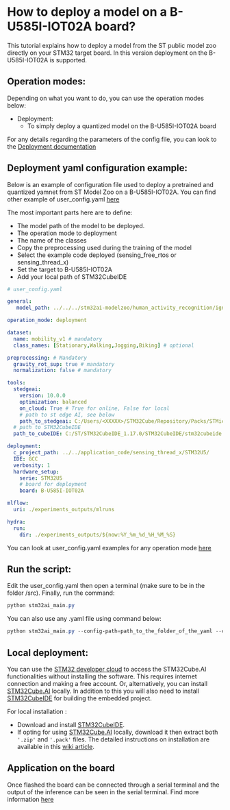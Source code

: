 # How to deploy a model on a B-U585I-IOT02A board?

This tutorial explains how to deploy a model from the ST public model zoo directly on your STM32 target board. In this version deployment on the B-U585I-IOT02A is supported.


## Operation modes:

Depending on what you want to do, you can use the operation modes below:
- Deployment: 
    - To simply deploy a quantized model on the B-U585I-IOT02A board

For any details regarding the parameters of the config file, you can look to the [Deployment documentation](../../../deployment/README.md)


## Deployment yaml configuration example:

Below is an example of configuration file used to deploy a pretrained and quantized yamnet from ST Model Zoo on a B-U585I-IOT02A.
You can find other example of user_config.yaml [here](https://github.com/STMicroelectronics/stm32ai-modelzoo-services/tree/main/human_activity_recognition/src/config_file_examples)

The most important parts here are to define:
- The model path of the model to be deployed. 
- The operation mode to deployment
- The name of the classes
- Copy the preprocessing used during the training of the model 
- Select the example code deployed (sensing_free_rtos or sensing_thread_x)
- Set the target to B-U585I-IOT02A
- Add your local path of STM32CubeIDE


```yaml
# user_config.yaml

general:
   model_path: ../../../stm32ai-modelzoo/human_activity_recognition/ign/ST_pretrainedmodel_custom_dataset/mobility_v1/ign_wl_24/ign_wl_24.h5     # Path to the model file to deploy

operation_mode: deployment

dataset:
  name: mobility_v1 # mandatory
  class_names: [Stationary,Walking,Jogging,Biking] # optional

preprocessing: # Mandatory
  gravity_rot_sup: true # mandatory
  normalization: false # mandatory

tools:
  stedgeai:
    version: 10.0.0
    optimization: balanced
    on_cloud: True # True for online, False for local
    # path to st edge AI, see below
    path_to_stedgeai: C:/Users/<XXXXX>/STM32Cube/Repository/Packs/STMicroelectronics/X-CUBE-AI/<*.*.*>/Utilities/windows/stedgeai.exe
  # path to STM32CubeIDE
  path_to_cubeIDE: C:/ST/STM32CubeIDE_1.17.0/STM32CubeIDE/stm32cubeide.exe

deployment:
  c_project_path: ../../application_code/sensing_thread_x/STM32U5/
  IDE: GCC
  verbosity: 1
  hardware_setup:
    serie: STM32U5
    # board for deployment
    board: B-U585I-IOT02A

mlflow:
  uri: ./experiments_outputs/mlruns

hydra:
  run:
    dir: ./experiments_outputs/${now:%Y_%m_%d_%H_%M_%S}

```

You can look at user_config.yaml examples for any operation mode [here](https://github.com/STMicroelectronics/stm32ai-modelzoo-services/tree/main/human_activity_recognition/src/config_file_examples)

## Run the script:

Edit the user_config.yaml then open a terminal (make sure to be in the folder /src). Finally, run the command:

```powershell
python stm32ai_main.py
```
You can also use any .yaml file using command below:
```powershell
python stm32ai_main.py --config-path=path_to_the_folder_of_the_yaml --config-name=name_of_your_yaml_file
```

## Local deployment:

You can use the [STM32 developer cloud](https://stedgeai-dc.st.com/home) to access the STM32Cube.AI functionalities without installing the software. This requires internet connection and making a free account. Or, alternatively, you can install [STM32Cube.AI](https://www.st.com/en/embedded-software/x-cube-ai.html) locally. In addition to this you will also need to install [STM32CubeIDE](https://www.st.com/en/development-tools/stm32cubeide.html) for building the embedded project.
 
For local installation :
 
- Download and install [STM32CubeIDE](https://www.st.com/en/development-tools/stm32cubeide.html).
- If opting for using [STM32Cube.AI](https://www.st.com/en/embedded-software/x-cube-ai.html) locally, download it then extract both `'.zip'` and `'.pack'` files.
The detailed instructions on installation are available in this [wiki article](https://wiki.st.com/stm32mcu/index.php?title=AI:How_to_install_STM32_model_zoo).

## Application on the board

Once flashed the board can be connected through a serial terminal and the output of the inference can be seen in the serial terminal. 
Find more information [here](https://github.com/STMicroelectronics/stm32ai-modelzoo-services/tree/main/human_activity_recognition/deployment#5)


